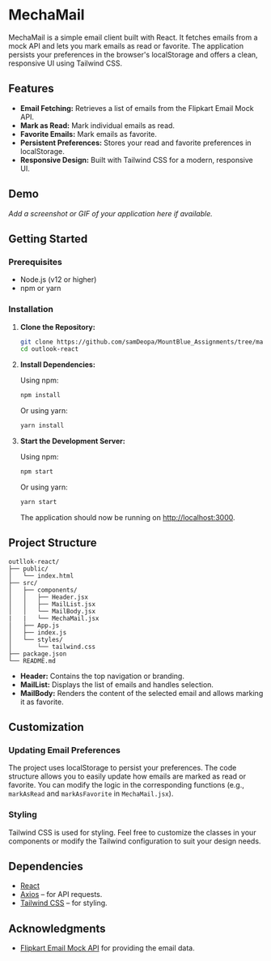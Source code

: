 # MechaMail

MechaMail is a simple email client built with React. It fetches emails from a mock API and lets you mark emails as read or favorite. The application persists your preferences in the browser's localStorage and offers a clean, responsive UI using Tailwind CSS.

## Features

- **Email Fetching:** Retrieves a list of emails from the Flipkart Email Mock API.
- **Mark as Read:** Mark individual emails as read.
- **Favorite Emails:** Mark emails as favorite.
- **Persistent Preferences:** Stores your read and favorite preferences in localStorage.
- **Responsive Design:** Built with Tailwind CSS for a modern, responsive UI.

## Demo

_Add a screenshot or GIF of your application here if available._

## Getting Started

### Prerequisites

- Node.js (v12 or higher)
- npm or yarn

### Installation

1. **Clone the Repository:**

   ```bash
   git clone https://github.com/samDeopa/MountBlue_Assignments/tree/main/outlook-react.git
   cd outlook-react
   ```

2. **Install Dependencies:**

   Using npm:

   ```bash
   npm install
   ```

   Or using yarn:

   ```bash
   yarn install
   ```

3. **Start the Development Server:**

   Using npm:

   ```bash
   npm start
   ```

   Or using yarn:

   ```bash
   yarn start
   ```

   The application should now be running on [http://localhost:3000](http://localhost:3000).

## Project Structure

```
outllok-react/
├── public/
│   └── index.html
├── src/
│   ├── components/
│   │   ├── Header.jsx
│   │   ├── MailList.jsx
│   │   └── MailBody.jsx
|   |   └── MechaMail.jsx
│   ├── App.js
│   ├── index.js
│   └── styles/
│       └── tailwind.css
├── package.json
└── README.md
```

- **Header:** Contains the top navigation or branding.
- **MailList:** Displays the list of emails and handles selection.
- **MailBody:** Renders the content of the selected email and allows marking it as favorite.

## Customization

### Updating Email Preferences

The project uses localStorage to persist your preferences. The code structure allows you to easily update how emails are marked as read or favorite. You can modify the logic in the corresponding functions (e.g., `markAsRead` and `markAsFavorite` in `MechaMail.jsx`).

### Styling

Tailwind CSS is used for styling. Feel free to customize the classes in your components or modify the Tailwind configuration to suit your design needs.

## Dependencies

- [React](https://reactjs.org/)
- [Axios](https://axios-http.com/) – for API requests.
- [Tailwind CSS](https://tailwindcss.com/) – for styling.

## Acknowledgments

- [Flipkart Email Mock API](https://flipkart-email-mock.now.sh/) for providing the email data.
